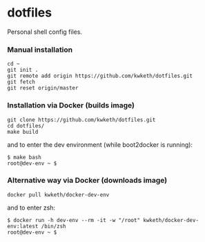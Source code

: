 # dotfiles

Personal shell config files.

### Manual installation

```
cd ~    
git init .
git remote add origin https://github.com/kwketh/dotfiles.git
git fetch
git reset origin/master
```

### Installation via Docker (builds image)

```
git clone https://github.com/kwketh/dotfiles.git
cd dotfiles/
make build
```

and to enter the dev environment (while boot2docker is running):
```
$ make bash
root@dev-env ~ $
```

### Alternative way via Docker (downloads image)

```
docker pull kwketh/docker-dev-env
```

and to enter zsh:
```
$ docker run -h dev-env --rm -it -w "/root" kwketh/docker-dev-env:latest /bin/zsh
root@dev-env ~ $ 
```


